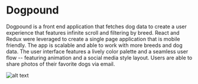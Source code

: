 # Dogpound

Dogpound is a front end application that fetches dog data to create a user experience that features infinite scroll and filtering by breed. React and Redux were leveraged to create a single page application that is mobile friendly. The app is scalable and able to work with more breeds and dog data. The user interface features a lively color palette and a seamless user flow -- featuring animation and a social media style layout. Users are able to share photos of their favorite dogs via email. 

![alt text](https://dogpound.s3-us-west-1.amazonaws.com/Screen+Shot+2021-02-01+at+4.12.52+PM.png "ScreenShot")
